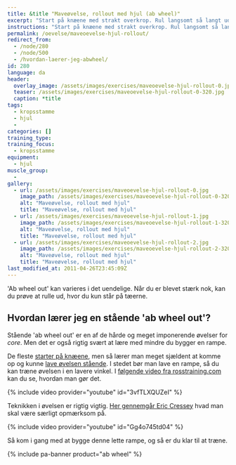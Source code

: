 ```yaml
---
title: &title "Maveøvelse, rollout med hjul (ab wheel)"
excerpt: "Start på knæene med strakt overkrop. Rul langsomt så langt ud du kan og træk derefter hjulet tilbage igen indtil du er oprejst på knæene. Gentag."
instructions: "Start på knæene med strakt overkrop. Rul langsomt så langt ud du kan og træk derefter hjulet tilbage igen indtil du er oprejst på knæene. Gentag."
permalink: /oevelse/maveoevelse-hjul-rollout/
redirect_from:
  - /node/280
  - /node/500
  - /hvordan-laerer-jeg-abwheel/
id: 280
language: da
header:
  overlay_image: /assets/images/exercises/maveoevelse-hjul-rollout-0.jpg
  teaser: /assets/images/exercises/maveoevelse-hjul-rollout-0-320.jpg
  caption: *title
tags:
  - kropsstamme
  - hjul
  - 
categories: []
training_type: 
training_focus: 
  - kropsstamme
equipment:
  - hjul
muscle_group:
  - 
gallery:
  - url: /assets/images/exercises/maveoevelse-hjul-rollout-0.jpg
    image_path: /assets/images/exercises/maveoevelse-hjul-rollout-0-320.jpg
    alt: "Maveøvelse, rollout med hjul"
    title: "Maveøvelse, rollout med hjul"
  - url: /assets/images/exercises/maveoevelse-hjul-rollout-1.jpg
    image_path: /assets/images/exercises/maveoevelse-hjul-rollout-1-320.jpg
    alt: "Maveøvelse, rollout med hjul"
    title: "Maveøvelse, rollout med hjul"
  - url: /assets/images/exercises/maveoevelse-hjul-rollout-2.jpg
    image_path: /assets/images/exercises/maveoevelse-hjul-rollout-2-320.jpg
    alt: "Maveøvelse, rollout med hjul"
    title: "Maveøvelse, rollout med hjul"
last_modified_at: 2011-04-26T23:45:09Z
---
```


'Ab wheel out' kan varieres i det uendelige. Når du er blevet stærk nok, kan du prøve at rulle ud, hvor du kun står på tæerne.

## Hvordan lærer jeg en stående 'ab wheel out'?

Stående 'ab wheel out' er en af de hårde og meget imponerende øvelser for _core_. Men det er også rigtig svært at lære med mindre du bygger en rampe.

De fleste [starter på knæene](/oevelse/maveoevelse-hjul-rollout), men så lærer man meget sjældent at komme op og kunne [lave øvelsen stående](/node/499). I stedet bør man lave en rampe, så du kan træne øvelsen i en lavere vinkel. I [følgende video fra rosstraining.com](http://rosstraining.com/blog/2011/03/03/standing-ab-wheel-rollout-tutorial/) kan du se, hvordan man gør det.

{% include video provider="youtube" id="3vfTLXQUZeI" %}

Teknikken i øvelsen er rigtig vigtig. [Her gennemgår Eric Cressey](http://www.ericcressey.com/rollouts-friend-or-foe) hvad man skal være særligt opmærksom på.

{% include video provider="youtube" id="Gg4o745td04" %}

Så kom i gang med at bygge denne lette rampe, og så er du klar til at træne.

{% include pa-banner product="ab wheel" %}
